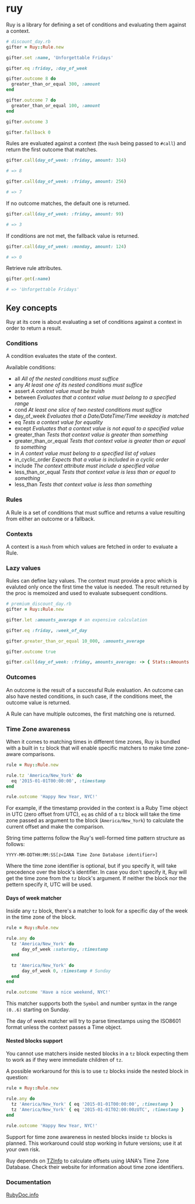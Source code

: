 # ruy

Ruy is a library for defining a set of conditions and evaluating them against a context.

``` ruby
# discount_day.rb
gifter = Ruy::Rule.new

gifter.set :name, 'Unforgettable Fridays'

gifter.eq :friday, :day_of_week

gifter.outcome 8 do
  greater_than_or_equal 300, :amount
end

gifter.outcome 7 do
  greater_than_or_equal 100, :amount
end

gifter.outcome 3

gifter.fallback 0
```

Rules are evaluated against a context (the `Hash` being passed to `#call`) and return the first outcome that matches.

``` ruby
gifter.call(day_of_week: :friday, amount: 314)

# => 8
```

``` ruby
gifter.call(day_of_week: :friday, amount: 256)

# => 7
```

If no outcome matches, the default one is returned.
``` ruby
gifter.call(day_of_week: :friday, amount: 99)

# => 3
```

If conditions are not met, the fallback value is returned.
``` ruby
gifter.call(day_of_week: :monday, amount: 124)

# => 0
```

Retrieve rule attributes.
``` ruby
gifter.get(:name)

# => 'Unforgettable Fridays'
```

## Key concepts

Ruy at its core is about evaluating a set of conditions against a context in order to return a result.

### Conditions

A condition evaluates the state of the context.

Available conditions:

 - all *All of the nested conditions must suffice*
 - any *At least one of its nested conditions must suffice*
 - assert *A context value must be truish*
 - between *Evaluates that a context value must belong to a specified range*
 - cond *At least one slice of two nested conditions must suffice*
 - day_of_week *Evaluates that a Date/DateTime/Time weekday is matched*
 - eq *Tests a context value for equality*
 - except *Evaluates that a context value is not equal to a specified value*
 - greater_than *Tests that context value is greater than something*
 - greater_than_or_equal *Tests that context value is greater than or equal to something*
 - in *A context value must belong to a specified list of values*
 - in_cyclic_order *Expects that a value is included in a cyclic order*
 - include *The context attribute must include a specified value*
 - less_than_or_equal *Tests that context value is less than or equal to something*
 - less_than *Tests that context value is less than something*

### Rules

A Rule is a set of conditions that must suffice and returns a value resulting from either an
outcome or a fallback.

### Contexts

A context is a `Hash` from which values are fetched in order to evaluate a Rule.

### Lazy values

Rules can define lazy values. The context must provide a proc which is evaluted only once the first time the value is needed. The result returned by the proc is memoized and used to evaluate subsequent conditions.


``` ruby
# premium_discount_day.rb
gifter = Ruy::Rule.new

gifter.let :amounts_average # an expensive calculation

gifter.eq :friday, :week_of_day

gifter.greater_than_or_equal 10_000, :amounts_average

gifter.outcome true
```

``` ruby
gifter.call(day_of_week: :friday, amounts_average: -> { Stats::Amounts.compute_average })
```
### Outcomes

An outcome is the result of a successful Rule evaluation. An outcome can also have nested
conditions, in such case, if the conditions meet, the outcome value is returned.

A Rule can have multiple outcomes, the first matching one is returned.

### Time Zone awareness

When it comes to matching times in different time zones, Ruy is bundled with a built in `tz` block that will enable specific matchers to make time zone-aware comparisons.

```ruby
rule = Ruy::Rule.new

rule.tz 'America/New_York' do
  eq '2015-01-01T00:00:00', :timestamp
end

rule.outcome 'Happy New Year, NYC!'
```

For example, if the timestamp provided in the context is a Ruby Time object in UTC (zero offset from UTC), `eq` as child of a `tz` block will take the time zone passed as argument to the block (`America/New_York`) to calculate the current offset and make the comparison.

String time patterns follow the Ruy's well-formed time pattern structure as follows:

`YYYY-MM-DDTHH:MM:SS[z<IANA Time Zone Database identifier>]`

Where the time zone identifier is optional, but if you specify it, will take precedence over the block's identifier. In case you don't specify it, Ruy will get the time zone from the `tz` block's argument. If neither the block nor the pettern specify it, UTC will be used.

#### Days of week matcher

Inside any `tz` block, there's a matcher to look for a specific day of the week in the time zone of the block.

```ruby
rule = Ruy::Rule.new

rule.any do
  tz 'America/New_York' do
      day_of_week :saturday, :timestamp
  end

  tz 'America/New_York' do
      day_of_week 0, :timestamp # Sunday
  end
end

rule.outcome 'Have a nice weekend, NYC!'
```

This matcher supports both the `Symbol` and number syntax in the range `(0..6)` starting on Sunday.

The day of week matcher will try to parse timestamps using the ISO8601 format unless the context passes a Time object.

#### Nested blocks support

You cannot use matchers inside nested blocks in a `tz` block expecting them to work as if they were immediate children of `tz`.

A possible workaround for this is to use `tz` blocks inside the nested block in question:

```ruby
rule = Ruy::Rule.new

rule.any do
  tz 'America/New_York' { eq '2015-01-01T00:00:00', :timestamp }
  tz 'America/New_York' { eq '2015-01-01T02:00:00zUTC', :timestamp }
end

rule.outcome 'Happy New Year, NYC!'
```

Support for time zone awareness in nested blocks inside `tz` blocks is planned. This workaround could stop working in future versions; use it at your own risk.

Ruy depends on [TZInfo](http://tzinfo.github.io/ "TZ Info website") to calculate offsets using IANA's Time Zone Database. Check their website for information about time zone identifiers.

### Documentation

[RubyDoc.info](http://www.rubydoc.info/github/moove-it/ruy)
